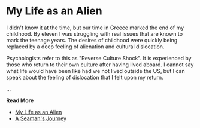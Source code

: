 # My Life as an Alien

I didn't know it at the time, but our time in Greece marked the end of my 
childhood.  By eleven I was struggling with real issues that are known to 
mark the teenage years.  The desires of childhood were quickly being replaced
by a deep feeling of alienation and cultural dislocation.

Psychologists refer to this as "Reverse Culture Shock".  It is experienced by
those who return to their own culture after having lived aboard.  I cannot say
what life would have been like had we not lived outside the US, but I can speak
about the feeling of dislocation that I felt upon my return.


...

**Read More**

* [My Life as an Alien](https://seamansguide.com/book/journey/Alien.md)
* [A Seaman's Journey](https://seamansguide.com/book/journey)


